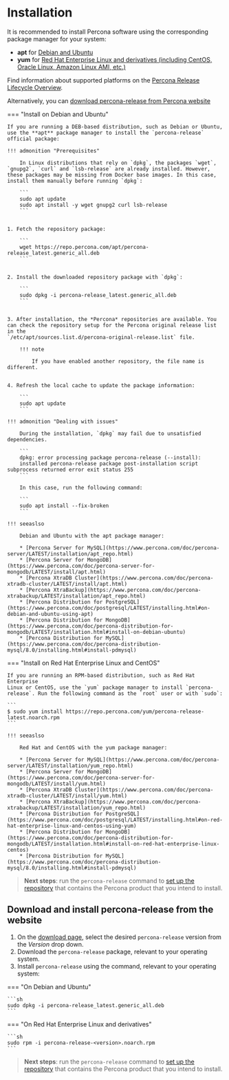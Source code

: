# Installation


It is recommended to install Percona software
using the corresponding package manager for your system:


* **apt** for [Debian and Ubuntu](#install-on-debian-and-ubuntu)
* **yum** for [Red Hat Enterprise Linux and derivatives
(including CentOS, Oracle Linux, Amazon Linux AMI, etc.)](#install-on-red-hat-enterprise-linux-and-centos)

Find information about supported platforms on the [Percona Release Lifecycle Overview](https://www.percona.com/services/policies/percona-software-support-lifecycle#support).

Alternatively, you can [download percona-release from Percona website](#download-from-percona-website)

=== "Install on Debian and Ubuntu"

    If you are running a DEB-based distribution, such as Debian or Ubuntu,
    use the **apt** package manager to install the `percona-release`
    official package:

    !!! admonition "Prerequisites"

        In Linux distributions that rely on `dpkg`, the packages `wget`, `gnupg2`, `curl` and `lsb-release` are already installed. However, these packages may be missing from Docker base images. In this case, install them manually before running `dpkg`:

        ```
        sudo apt update
        sudo apt install -y wget gnupg2 curl lsb-release 
        ```


    1. Fetch the repository package:

        ```
        wget https://repo.percona.com/apt/percona-release_latest.generic_all.deb
        ```


    2. Install the downloaded repository package with `dpkg`:

        ```
        sudo dpkg -i percona-release_latest.generic_all.deb
        ```


    3. After installation, the *Percona* repositories are available. You
    can check the repository setup for the Percona original release list in the
    `/etc/apt/sources.list.d/percona-original-release.list` file.

        !!! note
       
            If you have enabled another repository, the file name is different.


    4. Refresh the local cache to update the package information:

        ```
        sudo apt update
        ```

    !!! admonition "Dealing with issues"

        During the installation, `dpkg` may fail due to unsatisfied dependencies.

        ```
        dpkg: error processing package percona-release (--install):
        installed percona-release package post-installation script subprocess returned error exit status 255
        ```

        In this case, run the following command:

        ```
        sudo apt install --fix-broken
        ```

    !!! seeaslso

        Debian and Ubuntu with the apt package manager:

        * [Percona Server for MySQL](https://www.percona.com/doc/percona-server/LATEST/installation/apt_repo.html)
        * [Percona Server for MongoDB](https://www.percona.com/doc/percona-server-for-mongodb/LATEST/install/apt.html)
        * [Percona XtraDB Cluster](https://www.percona.com/doc/percona-xtradb-cluster/LATEST/install/apt.html)
        * [Percona XtraBackup](https://www.percona.com/doc/percona-xtrabackup/LATEST/installation/apt_repo.html)
        * [Percona Distribution for PostgreSQL](https://www.percona.com/doc/postgresql/LATEST/installing.html#on-debian-and-ubuntu-using-apt)
        * [Percona Distribution for MongoDB](https://www.percona.com/doc/percona-distribution-for-mongodb/LATEST/installation.html#install-on-debian-ubuntu)
        * [Percona Distribution for MySQL](https://www.percona.com/doc/percona-distribution-mysql/8.0/installing.html#install-pdmysql)

=== "Install on Red Hat Enterprise Linux and CentOS"

    If you are running an RPM-based distribution, such as Red Hat Enterprise
    Linux or CentOS, use the `yum` package manager to install `percona-release`. Run the following command as the `root` user or with `sudo`:

    ```
    $ sudo yum install https://repo.percona.com/yum/percona-release-latest.noarch.rpm
    ```

    !!! seeaslso

        Red Hat and CentOS with the yum package manager:

        * [Percona Server for MySQL](https://www.percona.com/doc/percona-server/LATEST/installation/yum_repo.html)
        * [Percona Server for MongoDB](https://www.percona.com/doc/percona-server-for-mongodb/LATEST/install/yum.html)
        * [Percona XtraDB Cluster](https://www.percona.com/doc/percona-xtradb-cluster/LATEST/install/yum.html)
        * [Percona XtraBackup](https://www.percona.com/doc/percona-xtrabackup/LATEST/installation/yum_repo.html)
        * [Percona Distribution for PostgreSQL](https://www.percona.com/doc/postgresql/LATEST/installing.html#on-red-hat-enterprise-linux-and-centos-using-yum)
        * [Percona Distribution for MongoDB](https://www.percona.com/doc/percona-distribution-for-mongodb/LATEST/installation.html#install-on-red-hat-enterprise-linux-centos)
        * [Percona Distribution for MySQL](https://www.percona.com/doc/percona-distribution-mysql/8.0/installing.html#install-pdmysql) 

> **Next steps**:  run the ``percona-release`` command to
    [set up the repository](#usage) that contains the Percona product that you intend to install.
 
## Download and install percona-release from the website

1. On the [download page](https://www.percona.com/downloads/percona-release/), select the desired `percona-release` version from the _Version_ drop down.
2. Download the `percona-release` package, relevant to your operating system. 
3. Install `percona-release` using the command, relevant to your operating system:

=== "On Debian and Ubuntu"

    ```sh
    sudo dpkg -i percona-release_latest.generic_all.deb
    ```

=== "On Red Hat Enterprise Linux and derivatives"

    ```sh
    sudo rpm -i percona-release-<version>.noarch.rpm
    ```

> **Next steps**:  run the ``percona-release`` command to
    [set up the repository](#usage) that contains the Percona product that you intend to install.
